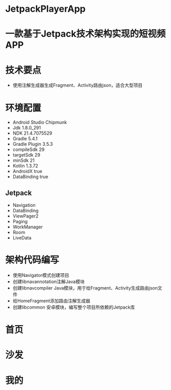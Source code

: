 # JetpackPlayerApp

# 一款基于Jetpack技术架构实现的短视频APP 

# 技术要点
- 使用注解生成器生成Fragment、Activity路由json，适合大型项目

# 环境配置
- Android Studio Chipmunk
- Jdk 1.8.0_291
- NDK 21.4.7075529
- Gradle 5.4.1
- Gradle Plugin 3.5.3
- compileSdk 29
- targetSdk 29
- minSdk 21
- Kotlin 1.3.72
- AndroidX true
- DataBinding true

## Jetpack
- Navigation
- DataBinding
- ViewPager2
- Paging
- WorkManager
- Room
- LiveData

# 架构代码编写
- 使用Navigator模式创建项目
- 创建libnavannotation注解Java模块
- 创建libnavcompiler Java模块，用于给Fragment、Activity生成路由json文件
- 给HomeFragment添加路由注解生成器
- 创建libcommon 安卓模块，编写整个项目所依赖的Jetpack库

# 首页
# 沙发
# 我的